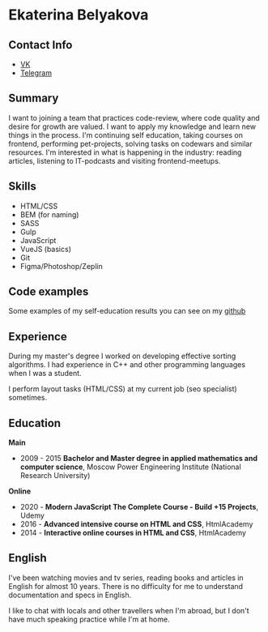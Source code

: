 # Ekaterina Belyakova

## Contact Info
* [VK](https://vk.com/katebell)
* [Telegram](https://t.me/maybe_kate)

## Summary
I want to joining a team that practices code-review, where code quality and desire for growth are valued. I want to apply my knowledge and learn new things in the process.
I'm continuing self education, taking courses on frontend, performing pet-projects, solving tasks on codewars and similar resources. I'm interested in what is happening in the industry: reading articles, listening to IT-podcasts and visiting frontend-meetups.

## Skills
* HTML/CSS 
* BEM (for naming)
* SASS
* Gulp
* JavaScript
* VueJS (basics)
* Git
* Figma/Photoshop/Zeplin

## Code examples
Some examples of my self-education results you can see on my [github](https://github.com/katefaith)

## Experience 
During my master's degree I worked on developing effective sorting algorithms. I had experience in C++ and other programming languages when I was a student.

I perform layout tasks (HTML/CSS) at my current job (seo specialist) sometimes.

## Education 
**Main**
* 2009 - 2015 **Bachelor and Master degree in applied mathematics and computer science**, Moscow Power Engineering Institute (National Research University)


**Online**
* 2020 - **Modern JavaScript The Complete Course - Build +15 Projects**, Udemy
* 2016 - **Advanced intensive course on HTML and CSS**, HtmlAcademy
* 2014 - **Interactive online courses in HTML and CSS**, HtmlAcademy

## English 
I've been watching movies and tv series, reading books and articles in English for almost 10 years. There is no difficulty for me to understand documentation and specs in English.

I like to chat with locals and other travellers when I'm abroad, but I don't have much speaking practice while I'm at home.